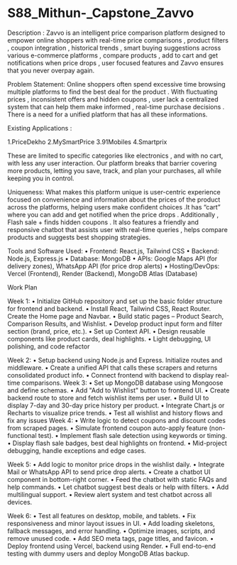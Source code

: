 # S88_Mithun-_Capstone_Zavvo
Description :
                      Zavvo  is an intelligent price comparison platform designed to empower online shoppers with real-time price comparisons , product filters ,  coupon integration , historical trends , smart buying suggestions across various e-commerce platforms , compare products , add to cart and get notifications when price drops , user focused features and Zavvo ensures that you never overpay again.

Problem Statement:
                                    Online shoppers often spend excessive time browsing multiple platforms to find the best deal for the product . With fluctuating prices , inconsistent offers and hidden coupons , user lack a centralized system that can help them make informed , real-time purchase decisions . There is a need for a unified platform that has all these informations.

Existing Applications : 
                                    
1.PriceDekho
2.MySmartPrice
3.91Mobiles
4.Smartprix 

These are limited to specific categories like electronics , and with no cart, with less any user interaction. Our platform breaks that barrier covering more products, letting you save, track, and plan your purchases, all while keeping you in control.

Uniqueness:
What makes this platform unique is user-centric experience focused on convenience and information about the prices of the product across the platforms, helping users make confident choices .It has “cart” where you can add and get notified when the price drops . Additionally ,  Flash sale + finds hidden coupons . It also features a friendly and responsive chatbot that assists user with real-time queries , helps compare products  and suggests best shopping strategies.

Tools and Software Used:
•	Frontend: React.js, Tailwind CSS
•	Backend: Node.js, Express.js
•	Database: MongoDB
•	APIs: Google Maps API (for delivery zones), WhatsApp API (for price drop alerts)
•	Hosting/DevOps: Vercel (Frontend), Render (Backend), MongoDB Atlas (Database)


Work Plan 

Week 1:
•	Initialize GitHub repository and set up the basic folder structure for frontend and backend.
•	Install React, Tailwind CSS, React Router. Create the Home page and Navbar.
•	Build static pages – Product Search, Comparison Results, and Wishlist.
•	 Develop product input form and filter section (brand, price, etc.).
•	 Set up Context API.
•	 Design reusable components like product cards, deal highlights.
•	 Light debugging, UI polishing, and code refactor

Week 2:
•	Setup backend using Node.js and Express. Initialize routes and middleware.
•	Create a unified API that calls these scrapers and returns consolidated product info.
•	Connect frontend with backend to display real-time comparisons.
Week 3:
•	Set up MongoDB database using Mongoose and define schemas.
•	Add "Add to Wishlist" button to frontend UI.
•	Create backend route to store and fetch wishlist items per user.
•	Build UI to display 7-day and 30-day price history per product.
•	Integrate Chart.js or Recharts to visualize price trends.
•	Test all wishlist and history flows and fix any issues
Week 4:
•	Write logic to detect coupons and discount codes from scraped pages.
•	Simulate frontend coupon auto-apply feature (non-functional test).
•	Implement flash sale detection using keywords or timing.
•	Display flash sale badges, best deal highlights on frontend.
•	Mid-project debugging, handle exceptions and edge cases.

Week 5:
•	Add logic to monitor price drops in the wishlist daily.
•	Integrate Mail or WhatsApp API to send price drop alerts.
•	Create a chatbot UI component in bottom-right corner.
•	Feed the chatbot with static FAQs and help commands.
•	Let chatbot suggest best deals or help with filters.
•	Add multilingual support.
•	Review alert system and test chatbot across all devices.

Week 6:
•	Test all features on desktop, mobile, and tablets.
•	 Fix responsiveness and minor layout issues in UI.
•	Add loading skeletons, fallback messages, and error handling.
•	 Optimize images, scripts, and remove unused code.
•	 Add SEO meta tags, page titles, and favicon.
•	Deploy frontend using Vercel, backend using Render.
•	Full end-to-end testing with dummy users and deploy MongoDB Atlas backup.

